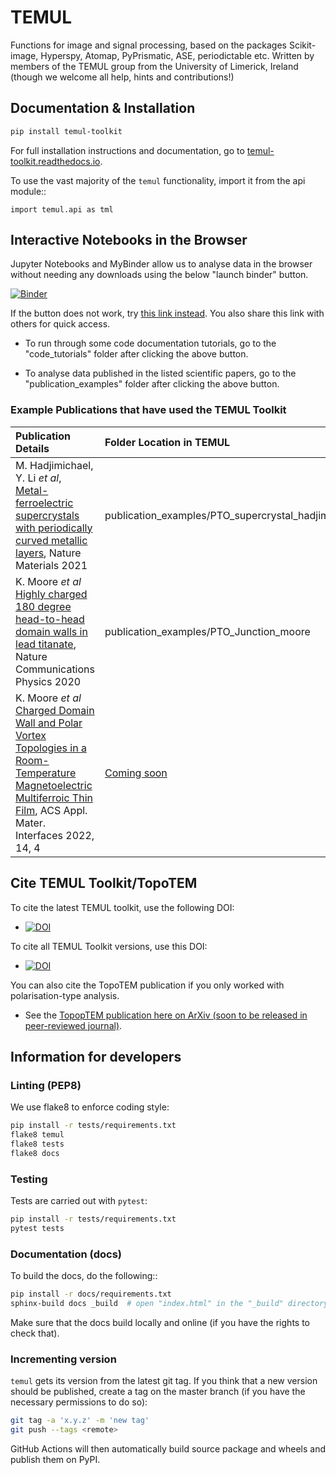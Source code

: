 # TEMUL
Functions for image and signal processing, based on the packages Scikit-image, Hyperspy, Atomap, PyPrismatic, ASE, periodictable etc. Written by members of the TEMUL group from the University of Limerick, Ireland (though we welcome all help, hints and contributions!)

## Documentation & Installation

```bash
pip install temul-toolkit
```

For full installation instructions and documentation, go to [temul-toolkit.readthedocs.io](https://temul-toolkit.readthedocs.io/en/latest/).

To use the vast majority of the `temul` functionality,
import it from the api module::

    import temul.api as tml


## Interactive Notebooks in the Browser

Jupyter Notebooks and MyBinder allow us to analyse data in the browser without needing any downloads using the below "launch binder" button.

[![Binder](https://mybinder.org/badge_logo.svg)](https://mybinder.org/v2/gh/PinkShnack/TEMUL/0.1.7)

If the button does not work, try [this link instead](https://mybinder.org/v2/gh/PinkShnack/TEMUL/0.1.7). You also share this link with others for quick access.

- To run through some code documentation tutorials, go to the "code_tutorials" folder after clicking the above button.

- To analyse data published in the listed scientific papers, go to the "publication_examples" folder after clicking the above button.

 ### Example Publications that have used the TEMUL Toolkit
 
| Publication Details   | Folder Location in TEMUL  |
| :------------------   | :-----------------------  |
| M. Hadjimichael, Y. Li *et al*, [Metal-ferroelectric supercrystals with periodically curved metallic layers](https://www.nature.com/articles/s41563-020-00864-6), Nature Materials 2021        | publication_examples/PTO_supercrystal_hadjimichael              |
| K. Moore *et al* [Highly charged 180 degree head-to-head domain walls in lead titanate](https://www.nature.com/articles/s42005-020-00488-x), Nature Communications Physics 2020          | publication_examples/PTO_Junction_moore                         |
| K. Moore *et al* [Charged Domain Wall and Polar Vortex Topologies in a Room-Temperature Magnetoelectric Multiferroic Thin Film](https://pubs.acs.org/doi/abs/10.1021/acsami.1c17383), ACS Appl. Mater. Interfaces 2022, 14, 4      | [Coming soon](https://github.com/PinkShnack/TEMUL/issues/67)  |

<!-- | E.N. O'Connell *et al* TopoTEM: A Python Package for Quantifying and
Visualizing Scanning Transmission Electron Microscopy Data of Polar Topologies, Microsc Microanal. 2022 doi:10.1017/S1431927622000435      |                          |
-->


## Cite TEMUL Toolkit/TopoTEM

To cite the latest TEMUL toolkit, use the following DOI:
- [![DOI](https://www.zenodo.org/badge/203785298.svg)](https://www.zenodo.org/badge/latestdoi/203785298)

To cite all TEMUL Toolkit versions, use this DOI:
- [![DOI](https://zenodo.org/badge/DOI/10.5281/zenodo.3832142.svg)](https://doi.org/10.5281/zenodo.3832142)

You can also cite the TopoTEM publication if you only worked with polarisation-type analysis.
- See the [TopopTEM publication here on ArXiv (soon to be released in peer-reviewed journal)](https://arxiv.org/abs/2110.00112).



## Information for developers

### Linting (PEP8)

We use flake8 to enforce coding style:

```bash
pip install -r tests/requirements.txt
flake8 temul
flake8 tests
flake8 docs
```

### Testing

Tests are carried out with `pytest`:

```bash
pip install -r tests/requirements.txt
pytest tests
```

### Documentation (docs)

To build the docs, do the following::

```bash
pip install -r docs/requirements.txt
sphinx-build docs _build  # open "index.html" in the "_build" directory
```

Make sure that the docs build locally and online (if you have the rights to check that).

### Incrementing version

`temul` gets its version from the latest git tag. If you think that a
new version should be published, create a tag on the master branch
(if you have the necessary permissions to do so):

```bash
git tag -a 'x.y.z' -m 'new tag'
git push --tags <remote>
```

GitHub Actions will then automatically build source package and wheels and
publish them on PyPI.
